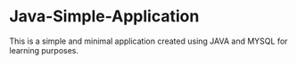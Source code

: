 # Java-Simple-Application
This is a simple and minimal application created using JAVA and MYSQL for learning purposes.
